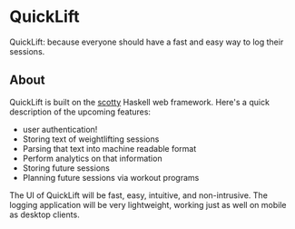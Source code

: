 # QuickLift

QuickLift: because everyone should have a fast and easy way to log their sessions.

## About

QuickLift is built on the [scotty](https://github.com/scotty-web/scotty) Haskell web framework. Here's a quick description of the upcoming features:

* user authentication!
* Storing text of weightlifting sessions
* Parsing that text into machine readable format
* Perform analytics on that information
* Storing future sessions
* Planning future sessions via workout programs

The UI of QuickLift will be fast, easy, intuitive, and non-intrusive. The logging application will be very lightweight, working just as well on mobile as desktop clients.
